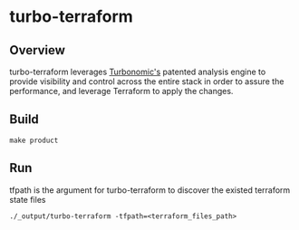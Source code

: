 # turbo-terraform
## Overview 
turbo-terraform leverages [Turbonomic's](https://turbonomic.com/) patented analysis engine to provide visibility and control across the entire stack in order to assure the performance, and leverage Terraform to apply the changes.

## Build
```console
make product
```
## Run
tfpath is the argument for turbo-terraform to discover the existed terraform state files
```console
./_output/turbo-terraform -tfpath=<terraform_files_path>
```
